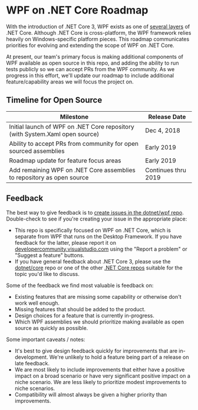 # WPF on .NET Core Roadmap

With the introduction of .NET Core 3, WPF exists as one of [several layers](https://github.com/dotnet/core/blob/master/Documentation/core-repos.md) of .NET Core.  Although .NET Core is cross-platform, the WPF framework relies heavily on Windows-specific platform pieces.  This roadmap communicates priorities for evolving and extending the scope of WPF on .NET Core.

At present, our team's primary focus is making additional components of WPF available as open source in this repo, and adding the ability to run tests publicly so we can accept PRs from the WPF community.  As we progress in this effort, we'll update our roadmap to include additional feature/capability areas we will focus the project on.

## Timeline for Open Source
| Milestone | Release Date |
|---|---|
|Initial launch of WPF on .NET Core repository (with System.Xaml open source)|Dec 4, 2018|
|Ability to accept PRs from community for open sourced assemblies|Early 2019|
|Roadmap update for feature focus areas|Early 2019|
|Add remaining WPF on .NET Core assemblies to repository as open source|Continues thru 2019|

## Feedback
The best way to give feedback is to [create issues in the dotnet/wpf repo](https://github.com/dotnet/wpf/issues/).  Double-check to see if you're creating your issue in the appropriate place:

* This repo is specifically focused on WPF on .NET Core, which is separate from WPF that runs on the Desktop Framework.  If you have feedback for the latter, please report it on [developercommunity.visualstudio.com](https://developercommunity.visualstudio.com/) using the "Report a problem" or "Suggest a feature" buttons.
* If you have general feedback about .NET Core 3, please use the [dotnet/core](https://github.com/dotnet/core) repo or one of the other [.NET Core repos](https://github.com/dotnet/core/blob/master/Documentation/core-repos.md) suitable for the topic you'd like to discuss.

Some of the feedback we find most valuable is feedback on:

* Existing features that are missing some capability or otherwise don't work well enough.
* Missing features that should be added to the product.
* Design choices for a feature that is currently in-progress.
* Which WPF assemblies we should prioritize making available as open source as quickly as possible.

Some important caveats / notes:

* It's best to give design feedback quickly for improvements that are in-development.  We're unlikely to hold a feature being part of a release on late feedback.
* We are most likely to include improvements that either have a positive impact on a broad scenario or have very significant positive impact on a niche scenario.  We are less likely to prioritize modest improvements to niche scenarios.
* Compatibility will almost always be given a higher priority than improvements.